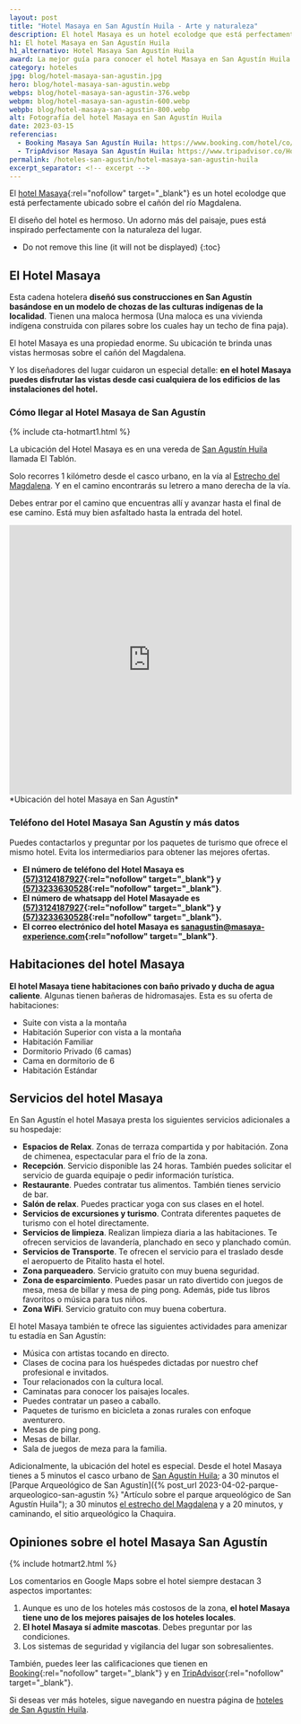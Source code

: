 ```yaml
---
layout: post
title: "Hotel Masaya en San Agustín Huila - Arte y naturaleza"
description: El hotel Masaya es un hotel ecolodge que está perfectamente ubicado sobre el cañón del río Magdalena y su arquitectura es hermosa. ¡Conócelo aquí!
h1: El hotel Masaya en San Agustín Huila
h1_alternativo: Hotel Masaya San Agustín Huila
award: La mejor guía para conocer el hotel Masaya en San Agustín Huila
category: hoteles
jpg: blog/hotel-masaya-san-agustin.jpg
hero: blog/hotel-masaya-san-agustin.webp
webps: blog/hotel-masaya-san-agustin-376.webp
webpm: blog/hotel-masaya-san-agustin-600.webp
webpb: blog/hotel-masaya-san-agustin-800.webp
alt: Fotografía del hotel Masaya en San Agustín Huila
date: 2023-03-15
referencias:
  - Booking Masaya San Agustín Huila: https://www.booking.com/hotel/co/masaya-hostel-san-agustin.es.html
  - TripAdvisor Masaya San Agustín Huila: https://www.tripadvisor.co/Hotel_Review-g445060-d13154689-Reviews-Masaya_Hostel_San_Agustin-San_Agustin_Huila_Department.html
permalink: /hoteles-san-agustin/hotel-masaya-san-agustin-huila
excerpt_separator: <!-- excerpt -->
---
```

El [hotel Masaya](https://www.masaya-experience.com/san-agustin/ "Página web del hotel Masaya"){:rel="nofollow" target="_blank"} es un hotel ecolodge que está perfectamente ubicado sobre el cañón del río Magdalena.
<!-- excerpt -->

El diseño del hotel es hermoso. Un adorno más del paisaje, pues está inspirado perfectamente con la naturaleza del lugar.

* Do not remove this line (it will not be displayed)
{:toc}

## El Hotel Masaya

Esta cadena hotelera **diseñó sus construcciones en San Agustín basándose en un modelo de chozas de las culturas indígenas de la localidad**. Tienen una maloca hermosa (Una maloca es una vivienda indígena construida con pilares sobre los cuales hay un techo de fina paja).

El hotel Masaya es una propiedad enorme. Su ubicación te brinda unas vistas hermosas sobre el cañón del Magdalena.

Y los diseñadores del lugar cuidaron un especial detalle: **en el hotel Masaya puedes disfrutar las vistas desde casi cualquiera de los edificios de las instalaciones del hotel.**

### Cómo llegar al Hotel Masaya de San Agustín

{% include cta-hotmart1.html %}

La ubicación del Hotel Masaya es en una vereda de [San Agustín Huila]({{'turismo-san-agustin/san-agustin-huila-magia-aventura-extrema'|relative_url}} "San Agustín Huila") llamada El Tablón.

Solo recorres 1 kilómetro desde el casco urbano, en la vía al [Estrecho del Magdalena]({{'turismo-san-agustin/estrecho-rio-magdalena'|relative_url}} "Estrecho del Magdalena"). Y en el camino encontrarás su letrero a mano derecha de la vía.

Debes entrar por el camino que encuentras allí y avanzar hasta el final de ese camino. Está muy bien asfaltado hasta la entrada del hotel.

<iframe src="https://www.google.com/maps/embed?pb=!1m18!1m12!1m3!1d15950.646512512221!2d-76.282667!3d1.8839732!2m3!1f0!2f0!3f0!3m2!1i1024!2i768!4f13.1!3m3!1m2!1s0x8e25707f01ae31c7%3A0xccd64e01b1e32fe2!2sMasaya%20San%20Agust%C3%ADn!5e0!3m2!1ses-419!2sco!4v1656429101495!5m2!1ses-419!2sco" width="100%" height="480" style="border:0;" allowfullscreen="" loading="lazy" referrerpolicy="no-referrer-when-downgrade"></iframe>
*Ubicación del hotel Masaya en San Agustín*

### Teléfono del Hotel Masaya San Agustín y más datos

Puedes contactarlos y preguntar por los paquetes de turismo que ofrece el mismo hotel. Evita los intermediarios para obtener las mejores ofertas.

* **El número de teléfono del Hotel Masaya es [(57)3124187927](tel:+573124187927){:rel="nofollow" target="_blank"} y [(57)3233630528](tel:+573233630528){:rel="nofollow" target="_blank"}**.
* **El número de whatsapp del Hotel Masayade es [(57)3124187927](https://wa.me/573124187927){:rel="nofollow" target="_blank"} y [(57)3233630528](https://wa.me/573233630528){:rel="nofollow" target="_blank"}.**
* **El correo electrónico del hotel Masaya es [sanagustin@masaya-experience.com](mailto:sanagustin@masaya-experience.com){:rel="nofollow" target="_blank"}**.

## Habitaciones del hotel Masaya

**El hotel Masaya tiene habitaciones con baño privado y ducha de agua caliente**. Algunas tienen bañeras de hidromasajes. Esta es su oferta de habitaciones:

* Suite con vista a la montaña
* Habitación Superior con vista a la montaña
* Habitación Familiar
* Dormitorio Privado (6 camas)
* Cama en dormitorio de 6
* Habitación Estándar

## Servicios del hotel Masaya

En San Agustín el hotel Masaya presta los siguientes servicios adicionales a su hospedaje:

* **Espacios de Relax**. Zonas de terraza compartida y por habitación. Zona de chimenea, espectacular para el frío de la zona.
* **Recepción**. Servicio disponible las 24 horas. También puedes solicitar el servicio de guarda equipaje o pedir información turística.
* **Restaurante**. Puedes contratar tus alimentos. También tienes servicio de bar.
* **Salón de relax**. Puedes practicar yoga con sus clases en el hotel.
* **Servicios de excursiones y turismo**. Contrata diferentes paquetes de turismo con el hotel directamente.
* **Servicios de limpieza**. Realizan limpieza diaria a las habitaciones. Te ofrecen servicios de lavandería, planchado en seco y planchado común.
* **Servicios de Transporte**. Te ofrecen el servicio para el traslado desde el aeropuerto de Pitalito hasta el hotel.
* **Zona parqueadero**. Servicio gratuito con muy buena seguridad.
* **Zona de esparcimiento**. Puedes pasar un rato divertido con juegos de mesa, mesa de billar y mesa de ping pong. Además, pide tus libros favoritos o música para tus niños.
* **Zona WiFi**. Servicio gratuito con muy buena cobertura.

El hotel Masaya también te ofrece las siguientes actividades para amenizar tu estadía en San Agustín:

* Música con artistas tocando en directo.
* Clases de cocina para los huéspedes dictadas por nuestro chef profesional e invitados.
* Tour relacionados con la cultura local.
* Caminatas para conocer los paisajes locales.
* Puedes contratar un paseo a caballo.
* Paquetes de turismo en bicicleta a zonas rurales con enfoque aventurero.
* Mesas de ping pong.
* Mesas de billar.
* Sala de juegos de meza para la familia.

Adicionalmente, la ubicación del hotel es especial. Desde el hotel Masaya tienes a 5 minutos el casco urbano de [San Agustín Huila]({{'turismo-san-agustin/san-agustin-huila-magia-aventura-extrema'|relative_url}} "San Agustín Huila"); a 30 minutos el [Parque Arqueológico de San Agustín]({% post_url 2023-04-02-parque-arqueologico-san-agustin %} "Artículo sobre el parque arqueológico de San Agustín Huila"); a 30 minutos [el estrecho del Magdalena]({{site.baseurl}}/turismo-san-agustin/estrecho-rio-magdalena "Artículo sobre el Estrecho del Magdalena") y a 20 minutos, y caminando, el sitio arqueológico la Chaquira.

## Opiniones sobre el hotel Masaya San Agustín

{% include hotmart2.html %}

Los comentarios en Google Maps sobre el hotel siempre destacan 3 aspectos importantes:

1. Aunque es uno de los hoteles más costosos de la zona, **el hotel Masaya tiene uno de los mejores paisajes de los hoteles locales**.
2. **El hotel Masaya sí admite mascotas**. Debes preguntar por las condiciones.
3. Los sistemas de seguridad y vigilancia del lugar son sobresalientes.

También, puedes leer las calificaciones que tienen en [Booking](https://www.booking.com/hotel/co/masaya-hostel-san-agustin.es.html){:rel="nofollow" target="_blank"} y en [TripAdvisor](https://www.tripadvisor.co/Hotel_Review-g445060-d13154689-Reviews-Masaya_Hostel_San_Agustin-San_Agustin_Huila_Department.html){:rel="nofollow" target="_blank"}.

Si deseas ver más hoteles, sigue navegando en nuestra página de [hoteles de San Agustín Huila]({{'hoteles-san-agustin'|relative_url}} "Hoteles San Agustin").
